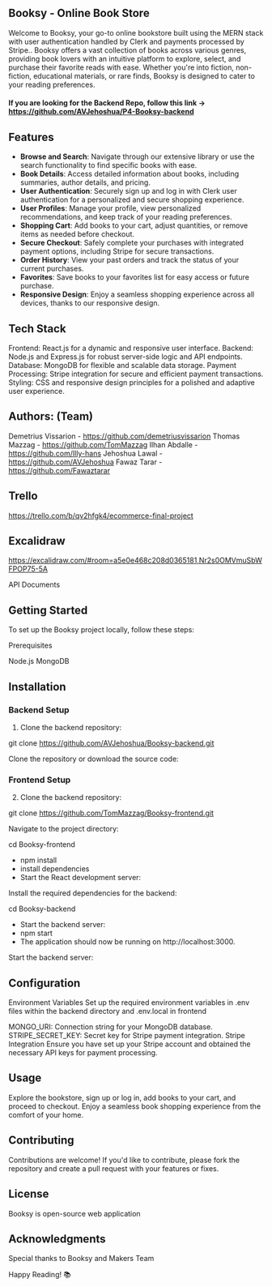 
## Booksy - Online Book Store

Welcome to Booksy, your go-to online bookstore built using the MERN stack  with user authentication handled by Clerk and payments processed by Stripe.. Booksy offers a vast collection of books across various genres, providing book lovers with an intuitive platform to explore, select, and purchase their favorite reads with ease. Whether you're into fiction, non-fiction, educational materials, or rare finds, Booksy is designed to cater to your reading preferences.

#### If you are looking for the Backend Repo, follow this link -> https://github.com/AVJehoshua/P4-Booksy-backend

## Features

- **Browse and Search**: Navigate through our extensive library or use the search functionality to find specific books with ease.
- **Book Details**: Access detailed information about books, including summaries, author details, and pricing.
- **User Authentication**: Securely sign up and log in with Clerk user authentication for a personalized and secure shopping experience.
- **User Profiles**: Manage your profile, view personalized recommendations, and keep track of your reading preferences.
- **Shopping Cart**: Add books to your cart, adjust quantities, or remove items as needed before checkout.
- **Secure Checkout**: Safely complete your purchases with integrated payment options, including Stripe for secure transactions.
- **Order History**: View your past orders and track the status of your current purchases.
- **Favorites**: Save books to your favorites list for easy access or future purchase.
- **Responsive Design**: Enjoy a seamless shopping experience across all devices, thanks to our responsive design.

## Tech Stack

Frontend: React.js for a dynamic and responsive user interface.
Backend: Node.js and Express.js for robust server-side logic and API endpoints.
Database: MongoDB for flexible and scalable data storage.
Payment Processing: Stripe integration for secure and efficient payment transactions.
Styling: CSS and responsive design principles for a polished and adaptive user experience.


## Authors: (Team)

Demetrius Vissarion - https://github.com/demetriusvissarion
Thomas Mazzag - https://github.com/TomMazzag
Ilhan Abdalle - https://github.com/Illy-hans
Jehoshua Lawal - https://github.com/AVJehoshua
Fawaz Tarar - https://github.com/Fawaztarar



## Trello

https://trello.com/b/qv2hfgk4/ecommerce-final-project

## Excalidraw

https://excalidraw.com/#room=a5e0e468c208d0365181,Nr2s0OMVmuSbWFPOP75-5A


API Documents


## Getting Started

To set up the Booksy project locally, follow these steps:

Prerequisites

Node.js
MongoDB


## Installation

### Backend Setup

1. Clone the backend repository:

git clone https://github.com/AVJehoshua/Booksy-backend.git

Clone the repository or download the source code:

### Frontend Setup

2. Clone the backend repository:

git clone https://github.com/TomMazzag/Booksy-frontend.git



Navigate to the project directory:

cd Booksy-frontend
- npm install
- install dependencies
- Start the React development server:

Install the required dependencies for the backend:

cd Booksy-backend
- Start the backend server:
- npm start
- The application should now be running on http://localhost:3000.

Start the backend server:


## Configuration

Environment Variables
Set up the required environment variables in .env files within the backend directory and .env.local in frontend 

MONGO_URI: Connection string for your MongoDB database.
STRIPE_SECRET_KEY: Secret key for Stripe payment integration.
Stripe Integration
Ensure you have set up your Stripe account and obtained the necessary API keys for payment processing.

## Usage

Explore the bookstore, sign up or log in, add books to your cart, and proceed to checkout. Enjoy a seamless book shopping experience from the comfort of your home.

## Contributing

Contributions are welcome! If you'd like to contribute, please fork the repository and create a pull request with your features or fixes.

## License

Booksy is open-source web application

## Acknowledgments

Special thanks to Booksy and Makers Team 

Happy Reading! 📚
